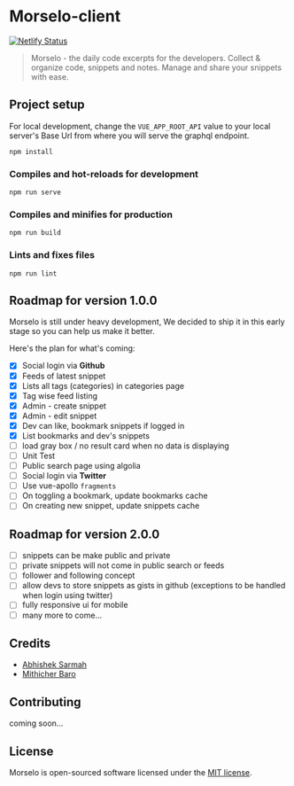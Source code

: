 # Morselo-client

[![Netlify Status](https://api.netlify.com/api/v1/badges/a0be5d26-c1ee-4fe1-8e51-2408a79c525c/deploy-status)](https://app.netlify.com/sites/morselo/deploys)

> Morselo - the daily code excerpts for the developers. Collect & organize code, snippets and notes. Manage and share your snippets with ease.

## Project setup

For local development, change the `VUE_APP_ROOT_API` value to your local server's Base Url from where you will serve the graphql endpoint.

```
npm install
```

### Compiles and hot-reloads for development

```
npm run serve
```

### Compiles and minifies for production

```
npm run build
```

### Lints and fixes files

```
npm run lint
```

## Roadmap for version 1.0.0

Morselo is still under heavy development, We decided to ship it in this early stage so you can help us make it better.

Here's the plan for what's coming:

- [x] Social login via **Github**
- [x] Feeds of latest snippet
- [x] Lists all tags (categories) in categories page
- [x] Tag wise feed listing
- [x] Admin - create snippet
- [x] Admin - edit snippet
- [x] Dev can like, bookmark snippets if logged in
- [x] List bookmarks and dev's snippets
- [ ] load gray box / no result card when no data is displaying
- [ ] Unit Test
- [ ] Public search page using algolia
- [ ] Social login via **Twitter**
- [ ] Use vue-apollo `fragments`
- [ ] On toggling a bookmark, update bookmarks cache
- [ ] On creating new snippet, update snippets cache

## Roadmap for version 2.0.0

- [ ] snippets can be make public and private
- [ ] private snippets will not come in public search or feeds
- [ ] follower and following concept
- [ ] allow devs to store snippets as gists in github (exceptions to be handled when login using twitter)
- [ ] fully responsive ui for mobile
- [ ] many more to come...

## Credits

- [Abhishek Sarmah](https://github.com/abhisheksarmah)
- [Mithicher Baro](https://github.com/mithicher)

## Contributing

coming soon...

## License

Morselo is open-sourced software licensed under the [MIT license](https://opensource.org/licenses/MIT).
